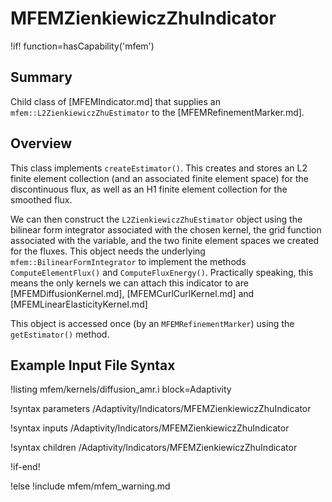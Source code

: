 # MFEMZienkiewiczZhuIndicator

!if! function=hasCapability('mfem')

## Summary

Child class of [MFEMIndicator.md] that supplies
an `mfem::L2ZienkiewiczZhuEstimator` to the [MFEMRefinementMarker.md].

## Overview

This class implements `createEstimator()`. This creates and stores an L2 finite element collection
(and an associated finite element space) for the discontinuous flux, as well as an H1 finite element
collection for the smoothed flux.

We can then construct the `L2ZienkiewiczZhuEstimator` object using the bilinear form integrator
associated with the chosen kernel, the grid function associated with the variable, and the two finite
element spaces we created for the fluxes. This object needs the underlying `mfem::BilinearFormIntegrator`
to implement the methods `ComputeElementFlux()` and `ComputeFluxEnergy()`. Practically speaking, this
means the only kernels we can attach this indicator to are [MFEMDiffusionKernel.md],
[MFEMCurlCurlKernel.md] and [MFEMLinearElasticityKernel.md]

This object is accessed once (by an `MFEMRefinementMarker`) using the `getEstimator()` method.

## Example Input File Syntax

!listing mfem/kernels/diffusion_amr.i block=Adaptivity

!syntax parameters /Adaptivity/Indicators/MFEMZienkiewiczZhuIndicator

!syntax inputs /Adaptivity/Indicators/MFEMZienkiewiczZhuIndicator

!syntax children /Adaptivity/Indicators/MFEMZienkiewiczZhuIndicator

!if-end!

!else
!include mfem/mfem_warning.md
